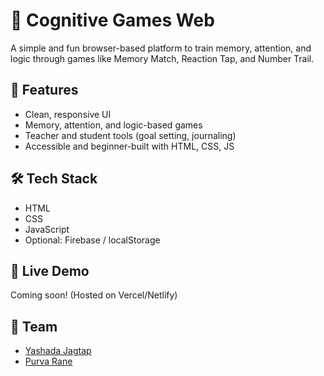 # 🧠 Cognitive Games Web

A simple and fun browser-based platform to train memory, attention, and logic through games like Memory Match, Reaction Tap, and Number Trail.

## 🎯 Features
- Clean, responsive UI
- Memory, attention, and logic-based games
- Teacher and student tools (goal setting, journaling)
- Accessible and beginner-built with HTML, CSS, JS

## 🛠️ Tech Stack
- HTML
- CSS
- JavaScript
- Optional: Firebase / localStorage

## 🚀 Live Demo
Coming soon! (Hosted on Vercel/Netlify)

## 🤝 Team
- [Yashada Jagtap](https://github.com/Yashada18)
- [Purva Rane](https://github.com/theirusername)



